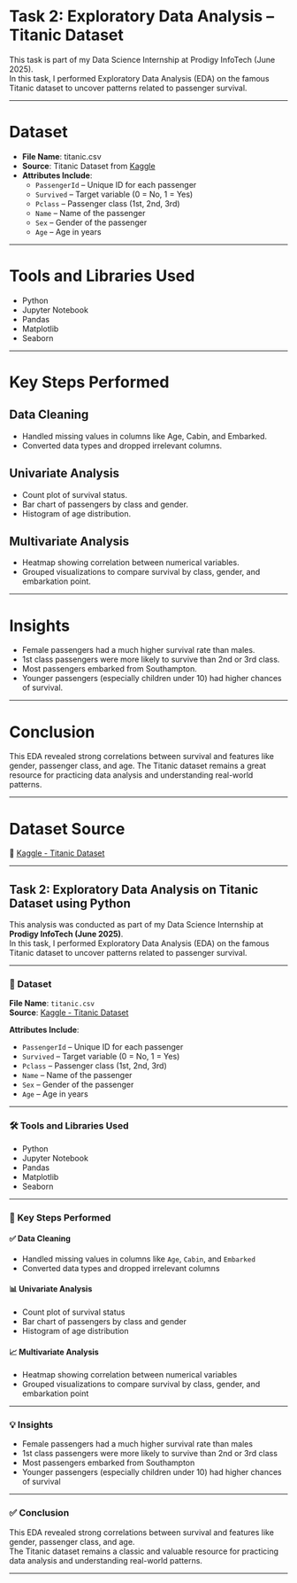 # Task 2: Exploratory Data Analysis – Titanic Dataset

This task is part of my Data Science Internship at Prodigy InfoTech (June 2025).  
In this task, I performed Exploratory Data Analysis (EDA) on the famous Titanic dataset to uncover patterns related to passenger survival.

---

# Dataset

- **File Name**: titanic.csv  
- **Source**: Titanic Dataset from [Kaggle](https://www.kaggle.com/competitions/titanic/data)
- **Attributes Include**:  
  - `PassengerId` – Unique ID for each passenger  
  - `Survived` – Target variable (0 = No, 1 = Yes)  
  - `Pclass` – Passenger class (1st, 2nd, 3rd)  
  - `Name` – Name of the passenger  
  - `Sex` – Gender of the passenger  
  - `Age` – Age in years  

---

# Tools and Libraries Used

- Python  
- Jupyter Notebook  
- Pandas  
- Matplotlib  
- Seaborn

---

# Key Steps Performed

## Data Cleaning
- Handled missing values in columns like Age, Cabin, and Embarked.
- Converted data types and dropped irrelevant columns.

## Univariate Analysis
- Count plot of survival status.
- Bar chart of passengers by class and gender.
- Histogram of age distribution.

## Multivariate Analysis
- Heatmap showing correlation between numerical variables.
- Grouped visualizations to compare survival by class, gender, and embarkation point.

---

# Insights

- Female passengers had a much higher survival rate than males.
- 1st class passengers were more likely to survive than 2nd or 3rd class.
- Most passengers embarked from Southampton.
- Younger passengers (especially children under 10) had higher chances of survival.

---

# Conclusion

This EDA revealed strong correlations between survival and features like gender, passenger class, and age. The Titanic dataset remains a great resource for practicing data analysis and understanding real-world patterns.

---

# Dataset Source

🔗 [Kaggle - Titanic Dataset](https://www.kaggle.com/competitions/titanic/data)

---









## Task 2: Exploratory Data Analysis on Titanic Dataset using Python

This analysis was conducted as part of my Data Science Internship at **Prodigy InfoTech (June 2025)**.  
In this task, I performed Exploratory Data Analysis (EDA) on the famous Titanic dataset to uncover patterns related to passenger survival.

---

### 📂 Dataset

**File Name**: `titanic.csv`  
**Source**: [Kaggle - Titanic Dataset](https://www.kaggle.com/competitions/titanic/data)

**Attributes Include**:
- `PassengerId` – Unique ID for each passenger  
- `Survived` – Target variable (0 = No, 1 = Yes)  
- `Pclass` – Passenger class (1st, 2nd, 3rd)  
- `Name` – Name of the passenger  
- `Sex` – Gender of the passenger  
- `Age` – Age in years

---

### 🛠️ Tools and Libraries Used

- Python  
- Jupyter Notebook  
- Pandas  
- Matplotlib  
- Seaborn

---

### 🔎 Key Steps Performed

#### ✅ Data Cleaning
- Handled missing values in columns like `Age`, `Cabin`, and `Embarked`
- Converted data types and dropped irrelevant columns

#### 📊 Univariate Analysis
- Count plot of survival status
- Bar chart of passengers by class and gender
- Histogram of age distribution

#### 📈 Multivariate Analysis
- Heatmap showing correlation between numerical variables
- Grouped visualizations to compare survival by class, gender, and embarkation point

---

### 💡 Insights

- Female passengers had a much higher survival rate than males  
- 1st class passengers were more likely to survive than 2nd or 3rd class  
- Most passengers embarked from Southampton  
- Younger passengers (especially children under 10) had higher chances of survival

---

### ✅ Conclusion

This EDA revealed strong correlations between survival and features like gender, passenger class, and age.  
The Titanic dataset remains a classic and valuable resource for practicing data analysis and understanding real-world patterns.

---
